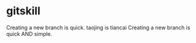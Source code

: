 # gitskill
Creating a new branch is quick.
taojing is tiancai
Creating a new branch is quick AND simple.
